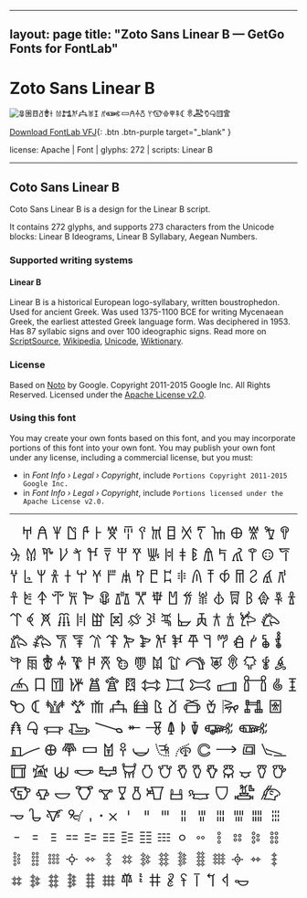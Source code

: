 
---
layout: page
title: "Zoto Sans Linear B — GetGo Fonts for FontLab"
---
# Zoto Sans Linear B

![𐁃𐃁𐂬𐂼𐂗𐀫 𐀔𐃀𐂌𐂹𐁉𐂳 𐀺𐃍𐃑𐀁𐂘𐃰 𐀦𐃪𐁍𐁆𐁐𐂵 𐂢𐃵𐃣𐃃𐂨𐂫](images/zotosans-linearb.svg)

[Download FontLab VFJ](https://downgit.github.io/#/home?url=https://github.com/fontlabcom/getgo-fonts/blob/main/getgo-fonts/apache/zotosans/zotosans-linearb.ttf){: .btn .btn-purple target="_blank" }

license: Apache \| Font \| glyphs: 272 \| scripts: Linear B

---


## Coto Sans Linear B

Coto Sans Linear B is a design for the Linear B script.

It contains 272 glyphs, and supports 273 characters from the Unicode blocks: Linear B Ideograms, Linear B Syllabary, Aegean Numbers.


### Supported writing systems


#### Linear B

Linear B is a historical European logo-syllabary, written boustrophedon. Used for ancient Greek. Was used 1375-1100 BCE for writing Mycenaean Greek, the earliest attested Greek language form. Was deciphered in 1953. Has 87 syllabic signs and over 100 ideographic signs. Read more on [ScriptSource](https://scriptsource.org/scr/Linb), [Wikipedia](https://en.wikipedia.org/wiki/ISO_15924:Linb), [Unicode](https://www.unicode.org/versions/Unicode13.0.0/ch08.pdf#G29567), [Wiktionary](https://en.wiktionary.org/wiki/Category:Linear_B_script).


### License

Based on [Noto](https://github.com/notofonts) by Google. Copyright 2011-2015 Google Inc. All Rights Reserved. Licensed under the [Apache License v2.0](https://www.apache.org/licenses/LICENSE-2.0.txt).

### Using this font

You may create your own fonts based on this font, and you may incorporate portions of this font into your own font. You may publish your own font under any license, including a commercial license, but you must:

- in _Font Info › Legal › Copyright_, include `Portions Copyright 2011-2015 Google Inc.`
- in _Font Info › Legal › Copyright_, include `Portions licensed under the Apache License v2.0.`


---

<div style="font-family: Zoto Sans Linear B; font-size: 2em;">
       ﻿ 𐀀 𐀁 𐀂 𐀃 𐀄 𐀅 𐀆 𐀇 𐀈 𐀉 𐀊 𐀋 𐀍 𐀎 𐀏 𐀐 𐀑 𐀒 𐀓 𐀔 𐀕 𐀖 𐀗 𐀘 𐀙 𐀚 𐀛 𐀜 𐀝 𐀞 𐀟 𐀠 𐀡 𐀢 𐀣 𐀤 𐀥 𐀦 𐀨 𐀩 𐀪 𐀫 𐀬 𐀭 𐀮 𐀯 𐀰 𐀱 𐀲 𐀳 𐀴 𐀵 𐀶 𐀷 𐀸 𐀹 𐀺 𐀼 𐀽 𐀿 𐁀 𐁁 𐁂 𐁃 𐁄 𐁅 𐁆 𐁇 𐁈 𐁉 𐁊 𐁋 𐁌 𐁍 𐁐 𐁑 𐁒 𐁓 𐁔 𐁕 𐁖 𐁗 𐁘 𐁙 𐁚 𐁛 𐁜 𐁝 𐂀 𐂁 𐂂 𐂃 𐂄 𐂅 𐂆 𐂇 𐂈 𐂉 𐂊 𐂋 𐂌 𐂍 𐂎 𐂏 𐂐 𐂑 𐂒 𐂓 𐂔 𐂕 𐂖 𐂗 𐂘 𐂙 𐂚 𐂛 𐂜 𐂝 𐂞 𐂟 𐂠 𐂡 𐂢 𐂣 𐂤 𐂥 𐂦 𐂧 𐂨 𐂩 𐂪 𐂫 𐂬 𐂭 𐂮 𐂯 𐂰 𐂱 𐂲 𐂳 𐂴 𐂵 𐂶 𐂷 𐂸 𐂹 𐂺 𐂻 𐂼 𐂽 𐂾 𐂿 𐃀 𐃁 𐃂 𐃃 𐃄 𐃅 𐃆 𐃇 𐃈 𐃉 𐃊 𐃋 𐃌 𐃍 𐃎 𐃏 𐃐 𐃑 𐃒 𐃓 𐃔 𐃕 𐃖 𐃗 𐃘 𐃙 𐃚 𐃛 𐃜 𐃝 𐃞 𐃟 𐃠 𐃡 𐃢 𐃣 𐃤 𐃥 𐃦 𐃧 𐃨 𐃩 𐃪 𐃫 𐃬 𐃭 𐃮 𐃯 𐃰 𐃱 𐃲 𐃳 𐃴 𐃵 𐃶 𐃷 𐃸 𐃹 𐃺 𐄀 𐄁 𐄂 𐄇 𐄈 𐄉 𐄊 𐄋 𐄌 𐄍 𐄎 𐄏 𐄐 𐄑 𐄒 𐄓 𐄔 𐄕 𐄖 𐄗 𐄘 𐄙 𐄚 𐄛 𐄜 𐄝 𐄞 𐄟 𐄠 𐄡 𐄢 𐄣 𐄤 𐄥 𐄦 𐄧 𐄨 𐄩 𐄪 𐄫 𐄬 𐄭 𐄮 𐄯 𐄰 𐄱 𐄲 𐄳 𐄷 𐄸 𐄹 𐄺 𐄻 𐄼 𐄽 𐄾 𐄿
</div>

